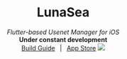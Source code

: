 <h1 align=center>LunaSea</h1>
<p align=center>
    <i>Flutter-based Usenet Manager for iOS</i>
    <br>
    <b>Under constant development</b>
    <br>
    <span>
        <a href="https://github.com/JagandeepBrar/LunaSea/wiki/Build-Guide" target="_blank" rel="noopener noreferrer">Build Guide</a>
        &ensp;|&ensp;
        <a href="https://apps.apple.com/us/app/lunasea/id1496797802" target="_blank" rel="noopener noreferrer">App Store</a>
    </span>
    <img src=https://i.imgur.com/yPhYyLY.png>
</p>
